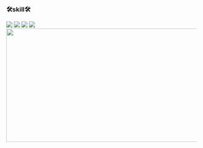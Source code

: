 ### 🛠skill🛠

<div>
<img src="https://img.shields.io/badge/html5-E34F26?style=flat&logo=html5&logoColor=ffffff"/>
<img src="https://img.shields.io/badge/Java-007396?style=flat&logo=OpenJDK&logoColor=white"/>
<img src="https://img.shields.io/badge/javascript-F7DF1E?style=flat&logo=javascript&logoColor=ffffff"/>
<img src="https://img.shields.io/badge/spring-6DB33F?style=flat&logo=spring&logoColor=ffffff"/>
</div>

<div>
<a href="https://github.com/devxb/gitanimals">
<img
  src="https://render.gitanimals.org/farms/wt0329"
  width="600"
  height="300"
/>
</a>
</div>
